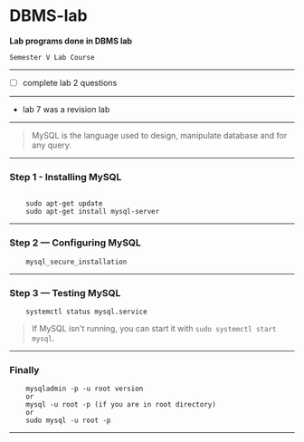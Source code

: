 # DBMS-lab


__Lab programs done in DBMS lab__


`Semester V Lab Course`

---
* [ ] complete lab 2 questions
---

* lab 7 was a revision lab

---

>MySQL is the language used to design, manipulate database and for any query.
---------------------------------------------------------------------------
### Step 1 - Installing MySQL
```shell

    sudo apt-get update
    sudo apt-get install mysql-server
```
---------------------------------------------------------------------------
### Step 2 — Configuring MySQL
```shell
    mysql_secure_installation

```
---------------------------------------------------------------------------
### Step 3 — Testing MySQL
```shell
    systemctl status mysql.service
```
>If MySQL isn't running, you can start it with `sudo systemctl start mysql`.
---------------------------------------------------------------------------
### Finally
```shell
    mysqladmin -p -u root version
    or
    mysql -u root -p (if you are in root directory)
    or
    sudo mysql -u root -p
```
---------------------------------------------------------------------------

